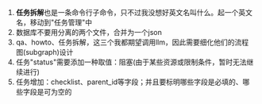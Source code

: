 1. **任务拆解**也是一条命令行子命令，只不过我没想好英文名叫什么。起一个英文名，移动到"任务管理"中
2. 数据库不要用分离的两个文件，合并为一个json
3. qa、howto、任务拆解，这三个我都期望调用llm，因此需要细化他们的流程图(subgraph)设计
4. 任务"status"需要添加一种取值：阻塞(由于某些资源或限制条件，暂时无法继续进行)
5. 任务增加：checklist、parent_id等字段；并且要标明哪些字段是必填的、哪些字段是可为空的